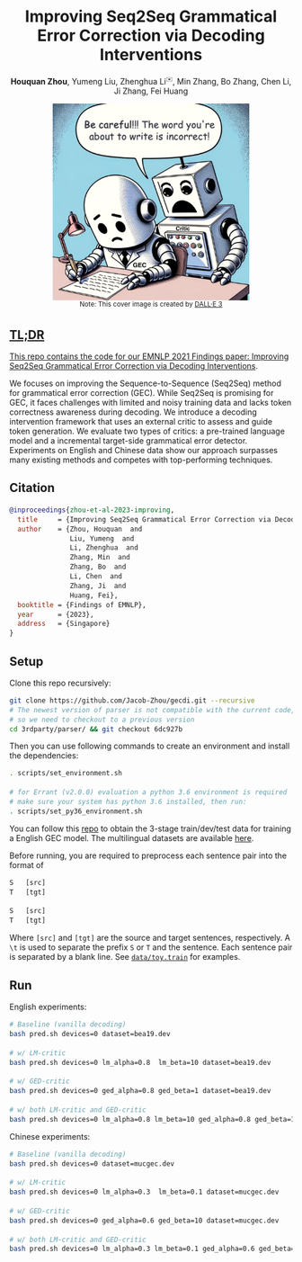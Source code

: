 <!-- git submodule add https://github.com/yzhangcs/parser.git 3rdparty/parser
git submodule add https://github.com/HillZhang1999/MuCGEC.git 3rdparty/mucgec
git submodule add https://github.com/mfelice/imeasure.git 3rdparty/imeasure

git submodule init
git submodule update -->


<div align="center">

# Improving Seq2Seq Grammatical Error Correction via Decoding Interventions
__Houquan Zhou__, Yumeng Liu, Zhenghua Li<sup title="Corresponding author" style="font-size:10px">✉️</sup>, Min Zhang, Bo Zhang, Chen Li, Ji Zhang, Fei Huang

</div>

<!-- A image -->
<div align="center">
<img src="cover.jpg" width="350" height="350" alt="cover" align=center />
<br>
<sup align=center>Note: This cover image is created by <a href="https://openai.com/dall-e-3">DALL·E 3</sup>
</div>
</div>

## TL;DR
This repo contains the code for our EMNLP 2021 Findings paper: [Improving Seq2Seq Grammatical Error Correction via Decoding Interventions](tbd).

We focuses on improving the Sequence-to-Sequence (Seq2Seq) method for grammatical error correction (GEC).
While Seq2Seq is promising for GEC, it faces challenges with limited and noisy training data and lacks token correctness awareness during decoding.
We introduce a decoding intervention framework that uses an external critic to assess and guide token generation.
We evaluate two types of critics: a pre-trained language model and a incremental target-side grammatical error detector.
Experiments on English and Chinese data show our approach surpasses many existing methods and competes with top-performing techniques.

## Citation
```bib
@inproceedings{zhou-et-al-2023-improving,
  title     = {Improving Seq2Seq Grammatical Error Correction via Decoding Interventions},
  author    = {Zhou, Houquan  and
               Liu, Yumeng  and
               Li, Zhenghua  and
               Zhang, Min  and
               Zhang, Bo  and
               Li, Chen  and
               Zhang, Ji  and
               Huang, Fei},
  booktitle = {Findings of EMNLP},
  year      = {2023},
  address   = {Singapore}
}
```

## Setup

Clone this repo recursively:
```sh
git clone https://github.com/Jacob-Zhou/gecdi.git --recursive
# The newest version of parser is not compatible with the current code, 
# so we need to checkout to a previous version
cd 3rdparty/parser/ && git checkout 6dc927b
```

Then you can use following commands to create an environment and install the dependencies:
```sh
. scripts/set_environment.sh

# for Errant (v2.0.0) evaluation a python 3.6 environment is required
# make sure your system has python 3.6 installed, then run:
. scripts/set_py36_environment.sh
```


You can follow this [repo](https://github.com/HillZhang1999/SynGEC) to obtain the 3-stage train/dev/test data for training a English GEC model.
The multilingual datasets are available [here](https://github.com/google-research-datasets/clang8).

Before running, you are required to preprocess each sentence pair into the format of 
```txt
S   [src]
T   [tgt]

S   [src]
T   [tgt]
```
Where `[src]` and `[tgt]` are the source and target sentences, respectively.
A `\t` is used to separate the prefix `S` or `T` and the sentence.
Each sentence pair is separated by a blank line.
See [`data/toy.train`](data/toy.train) for examples.


## Run

English experiments:
```sh
# Baseline (vanilla decoding)
bash pred.sh devices=0 dataset=bea19.dev

# w/ LM-critic
bash pred.sh devices=0 lm_alpha=0.8  lm_beta=10 dataset=bea19.dev

# w/ GED-critic
bash pred.sh devices=0 ged_alpha=0.8 ged_beta=1 dataset=bea19.dev

# w/ both LM-critic and GED-critic
bash pred.sh devices=0 lm_alpha=0.8 lm_beta=10 ged_alpha=0.8 ged_beta=1 dataset=bea19.dev
```

Chinese experiments:
```sh
# Baseline (vanilla decoding)
bash pred.sh devices=0 dataset=mucgec.dev

# w/ LM-critic
bash pred.sh devices=0 lm_alpha=0.3  lm_beta=0.1 dataset=mucgec.dev

# w/ GED-critic
bash pred.sh devices=0 ged_alpha=0.6 ged_beta=10 dataset=mucgec.dev

# w/ both LM-critic and GED-critic
bash pred.sh devices=0 lm_alpha=0.3 lm_beta=0.1 ged_alpha=0.6 ged_beta=10 dataset=mucgec.dev
```

